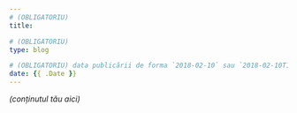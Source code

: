 ```yaml
---
# (OBLIGATORIU)
title: 

# (OBLIGATORIU)
type: blog

# (OBLIGATORIU) data publicării de forma `2018-02-10` sau `2018-02-10T17:38:18+02:00`
date: {{ .Date }}
---
```

_(conținutul tău aici)_